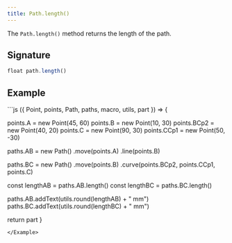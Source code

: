 ```yaml
---
title: Path.length()
---
```


The `Path.length()` method returns the length of the path.

## Signature

```js
float path.length()
```

## Example

<Example caption="Example of the Path.length() method">
```js
({ Point, points, Path, paths, macro, utils, part }) => {

  points.A = new Point(45, 60)
  points.B = new Point(10, 30)
  points.BCp2 = new Point(40, 20)
  points.C = new Point(90, 30)
  points.CCp1 = new Point(50, -30)

  paths.AB = new Path()
    .move(points.A)
    .line(points.B)

  paths.BC = new Path()
    .move(points.B)
    .curve(points.BCp2, points.CCp1, points.C)

  const lengthAB = paths.AB.length()
  const lengthBC = paths.BC.length()

  paths.AB.addText(utils.round(lengthAB) + " mm")
  paths.BC.addText(utils.round(lengthBC) + " mm")

  return part
}
```
</Example>
